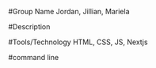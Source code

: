 #Group Name
Jordan, Jillian, Mariela

#Description


#Tools/Technology
HTML, CSS, JS, Nextjs

#command line
